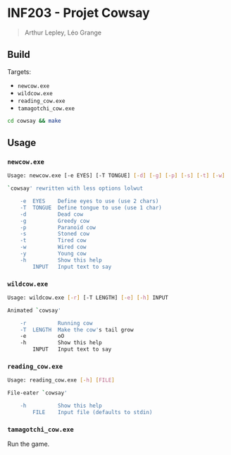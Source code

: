 # INF203 - Projet Cowsay
> Arthur Lepley, Léo Grange

## Build

Targets:
- `newcow.exe`
- `wildcow.exe`
- `reading_cow.exe`
- `tamagotchi_cow.exe`

```bash
cd cowsay && make
```

## Usage

### `newcow.exe`

```sh
Usage: newcow.exe [-e EYES] [-T TONGUE] [-d] [-g] [-p] [-s] [-t] [-w] [-y] [-h] INPUT 

`cowsay' rewritten with less options lolwut

	-e	EYES	Define eyes to use (use 2 chars)
	-T	TONGUE	Define tongue to use (use 1 char)
	-d			Dead cow
	-g			Greedy cow
	-p			Paranoïd cow
	-s			Stoned cow
	-t			Tired cow
	-w			Wired cow
	-y			Young cow
	-h			Show this help
		INPUT	Input text to say
```

### `wildcow.exe`

```sh
Usage: wildcow.exe [-r] [-T LENGTH] [-e] [-h] INPUT 

Animated `cowsay'

	-r			Running cow
	-T	LENGTH	Make the cow's tail grow
	-e			oO
	-h			Show this help
		INPUT	Input text to say
```

### `reading_cow.exe`

```sh
Usage: reading_cow.exe [-h] [FILE] 

File-eater `cowsay'

	-h			Show this help
		FILE	Input file (defaults to stdin)
```

### `tamagotchi_cow.exe`

Run the game.
